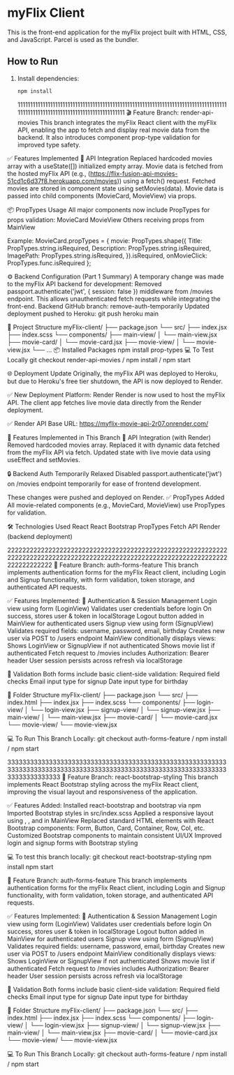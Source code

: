 # myFlix Client

This is the front-end application for the myFlix project built with HTML, CSS, and JavaScript. Parcel is used as the bundler.

## How to Run

1. Install dependencies:

   ```bash
   npm install
   ```

   1111111111111111111111111111111111111111111111111111111111111111111111111111111111111111111111111111111111111111111111111111111
   🎬 Feature Branch: render-api-movies
   This branch integrates the myFlix React client with the myFlix API, enabling the app to fetch and display real movie data from the backend. It also introduces component prop-type validation for improved type safety.

✅ Features Implemented
🔗 API Integration
Replaced hardcoded movies array with a useState([]) initialized empty array.
Movie data is fetched from the hosted myFlix API (e.g., (https://flix-fusion-api-movies-51cd1c6d37f8.herokuapp.com/movies)) using a fetch() request.
Fetched movies are stored in component state using setMovies(data).
Movie data is passed into child components (MovieCard, MovieView) via props.

📦 PropTypes Usage
All major components now include PropTypes for props validation:
MovieCard
MovieView
Others receiving props from MainView

Example:
MovieCard.propTypes = {
movie: PropTypes.shape({
Title: PropTypes.string.isRequired,
Description: PropTypes.string.isRequired,
ImagePath: PropTypes.string.isRequired,
}).isRequired,
onMovieClick: PropTypes.func.isRequired
};

⚙️ Backend Configuration (Part 1 Summary)
A temporary change was made to the myFlix API backend for development:
Removed passport.authenticate('jwt', { session: false }) middleware from /movies endpoint.
This allows unauthenticated fetch requests while integrating the front-end.
Backend GitHub branch: remove-auth-temporarily
Updated deployment pushed to Heroku:
git push heroku main

📁 Project Structure
myFlix-client/
├── package.json
└── src/
├── index.jsx
├── index.scss
└── components/
├── main-view/
│ └── main-view.jsx
├── movie-card/
│ └── movie-card.jsx
├── movie-view/
│ └── movie-view.jsx
└── ...
📦 Installed Packages
npm install prop-types
💻 To Test Locally
git checkout render-api-movies /
npm install /
npm start

🌐 Deployment Update
Originally, the myFlix API was deployed to Heroku, but due to Heroku's free tier shutdown, the API is now deployed to Render.

✅ New Deployment Platform: Render
Render is now used to host the myFlix API.
The client app fetches live movie data directly from the Render deployment.

✅ Render API Base URL:
https://myflix-movie-api-2r07.onrender.com/

🚀 Features Implemented in This Branch
🔗 API Integration (with Render)
Removed hardcoded movies array.
Replaced it with dynamic data fetched from the myFlix API via fetch.
Updated state with live movie data using useEffect and setMovies.

🔒 Backend Auth Temporarily Relaxed
Disabled passport.authenticate('jwt') on /movies endpoint temporarily for ease of frontend development.

These changes were pushed and deployed on Render.
✅ PropTypes Added
All movie-related components (e.g., MovieCard, MovieView) use PropTypes for validation.

🛠 Technologies Used
React
React Bootstrap
PropTypes
Fetch API
Render (backend deployment)

2222222222222222222222222222222222222222222222222222222222222222222222222222222222222222222222222222222222222222222222222222222222
🔐 Feature Branch: auth-forms-feature This branch implements authentication forms for the myFlix React client, including Login and Signup functionality, with form validation, token storage, and authenticated API requests.

✅ Features Implemented: 🔑 Authentication & Session Management Login view using form (LoginView) Validates user credentials before login On success, stores user & token in localStorage Logout button added in MainView for authenticated users Signup view using form (SignupView) Validates required fields: username, password, email, birthday Creates new user via POST to /users endpoint MainView conditionally displays views: Shows LoginView or SignupView if not authenticated Shows movie list if authenticated Fetch request to /movies includes Authorization: Bearer header User session persists across refresh via localStorage

🧪 Validation Both forms include basic client-side validation: Required field checks Email input type for signup Date input type for birthday

📁 Folder Structure myFlix-client/ ├── package.json └── src/ ├── index.html ├── index.jsx ├── index.scss └── components/ ├── login-view/ │ └── login-view.jsx ├── signup-view/ │ └── signup-view.jsx ├── main-view/ │ └── main-view.jsx ├── movie-card/ │ └── movie-card.jsx └── movie-view/ └── movie-view.jsx

💻 To Run This Branch Locally: git checkout auth-forms-feature / npm install / npm start

3333333333333333333333333333333333333333333333333333333333333333333333333333333333333333333333333333333333333333333333333333333333
🔀 Feature Branch: react-bootstrap-styling
This branch implements React Bootstrap styling across the myFlix React client, improving the visual layout and responsiveness of the application.

✅ Features Added:
Installed react-bootstrap and bootstrap via npm
Imported Bootstrap styles in src/index.scss
Applied a responsive layout using <Container>, <Row>, and <Col> in MainView
Replaced standard HTML elements with React Bootstrap components:
Form, Button, Card, Container, Row, Col, etc.
Customized Bootstrap components to maintain consistent UI/UX
Improved login and signup forms with Bootstrap styling

💻 To test this branch locally:
git checkout react-bootstrap-styling
npm install
npm start

🔐 Feature Branch: auth-forms-feature
This branch implements authentication forms for the myFlix React client, including Login and Signup functionality, with form validation, token storage, and authenticated API requests.

✅ Features Implemented:
🔑 Authentication & Session Management
Login view using form (LoginView)
Validates user credentials before login
On success, stores user & token in localStorage
Logout button added in MainView for authenticated users
Signup view using form (SignupView)
Validates required fields: username, password, email, birthday
Creates new user via POST to /users endpoint
MainView conditionally displays views:
Shows LoginView or SignupView if not authenticated
Shows movie list if authenticated
Fetch request to /movies includes Authorization: Bearer <token> header
User session persists across refresh via localStorage

🧪 Validation
Both forms include basic client-side validation:
Required field checks
Email input type for signup
Date input type for birthday

📁 Folder Structure
myFlix-client/
├── package.json
└── src/
├── index.html
├── index.jsx
├── index.scss
└── components/
├── login-view/
│ └── login-view.jsx
├── signup-view/
│ └── signup-view.jsx
├── main-view/
│ └── main-view.jsx
├── movie-card/
│ └── movie-card.jsx
└── movie-view/
└── movie-view.jsx

💻 To Run This Branch Locally:
git checkout auth-forms-feature /
npm install /
npm start
